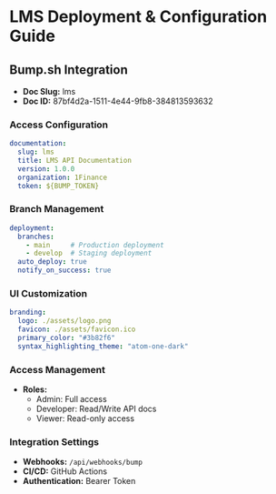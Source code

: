 # LMS Deployment & Configuration Guide

## Bump.sh Integration
- **Doc Slug:** lms
- **Doc ID:** 87bf4d2a-1511-4e44-9fb8-384813593632

### Access Configuration
```yaml
documentation:
  slug: lms
  title: LMS API Documentation
  version: 1.0.0
  organization: 1Finance
  token: ${BUMP_TOKEN}
```

### Branch Management
```yaml
deployment:
  branches:
    - main     # Production deployment
    - develop  # Staging deployment
  auto_deploy: true
  notify_on_success: true
```

### UI Customization
```yaml
branding:
  logo: ./assets/logo.png
  favicon: ./assets/favicon.ico
  primary_color: "#3b82f6"
  syntax_highlighting_theme: "atom-one-dark"
```

### Access Management
- **Roles:**
  - Admin: Full access
  - Developer: Read/Write API docs
  - Viewer: Read-only access

### Integration Settings
- **Webhooks:** `/api/webhooks/bump`
- **CI/CD:** GitHub Actions
- **Authentication:** Bearer Token

